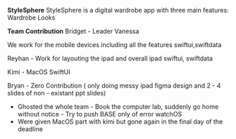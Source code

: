 **StyleSphere**
StyleSphere is a digital wardrobe app with three main features:
Wardrobe
Looks

**Team Contribution**
Bridget - Leader
Vanessa

We work for the mobile devices including all the features swiftui,swiftdata

Reyhan - Work for layouting the ipad and overall ipad swiftui, swiftdata

Kimi - MacOS SwiftUI

Bryan - Zero Contribution ( only doing messy ipad figma design and 2 - 4 slides of non - existant ppt slides)
- Ghosted the whole team - Book the computer lab, suddenly go home without notice - Try to push BASE only of error watchOS
- Were given MacOS part with kimi but gone again in the final day of the deadline
